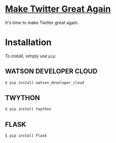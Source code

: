 # <a href="http://162.243.25.81/">Make Twitter Great Again</a>
It's time to make Twitter great again.

# Installation
To install, simply use `pip`:

## WATSON DEVELOPER CLOUD
```bash
$ pip install watson_developer_cloud
```

## TWYTHON
```bash
$ pip install twython
```

## FLASK
```bash
$ pip install Flask
```
